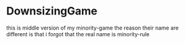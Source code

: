 # DownsizingGame
this is middle version of my minority-game
the reason their name are different is that i forgot that the real name is minority-rule
